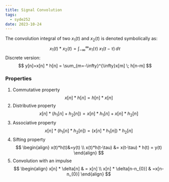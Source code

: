 ```yaml
---
title: Signal Convolution
tags:
  - syde252
date: 2023-10-24
---
```

The convolution integral of two $x_{1}(t)$ and $x_{2}(t)$ is denoted symbolically as:
$$
x_{1}(t) * x_{2}(t) = \int_{-\infty}^{\infty} x_{1}(\tau)\;x_{1}(t-\tau) \, d\tau 
$$
Discrete version:
$$
y[n]=x[n] * h[n] = \sum_{m=-\infty}^{\infty}x[m] \; h[n-m]
$$

### Properties
1) Commutative property
$$
x[n] * h[n] = h[n] * x[n]
$$
2) Distributive property
$$
x[n]*(h_{1}[n]+h_{2}[n]) = x[n] * h_{1}[n] + x[n]*h_{2}[n]
$$
3) Associative property
$$
x[n]*(h_{1}[n]*h_{2}[n]) = (x[n]*h_{1}[n])*h_{2}[n]
$$
4) Sifting property
$$
\begin{align}
x(t)*h(t)&=y(t) \\
x(t)*h(t-\tau) &= x(t-\tau) * h(t) = y(t)
\end{align}
$$
5) Convolution with an impulse
$$
\begin{align}
x[n] * \delta[n]  & = x[n] \\
x[n] * \delta[n-n_{0}] & =x[n-n_{0}]
\end{align}
$$
